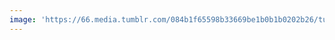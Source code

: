 ```yaml
---
image: 'https://66.media.tumblr.com/084b1f65598b33669be1b0b1b0202b26/tumblr_nl5je3O11C1tbdx3so1_1280.jpg'
---
```


